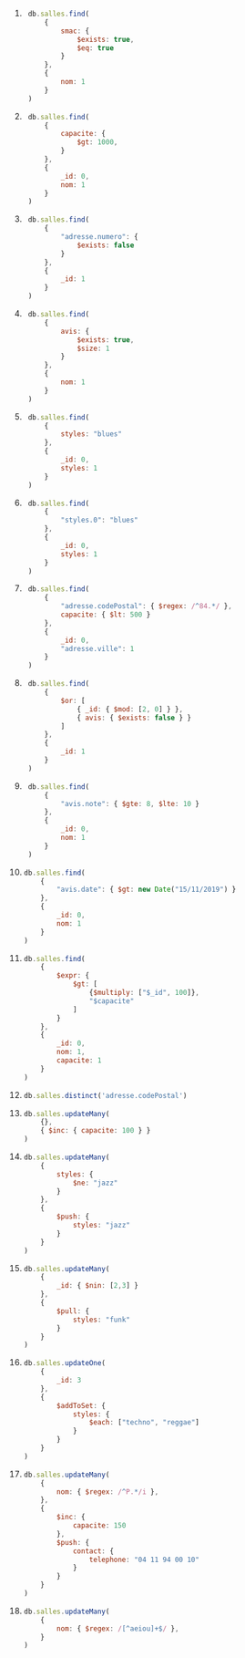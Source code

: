 1. ```js
    db.salles.find(
        { 
            smac: { 
                $exists: true, 
                $eq: true 
            } 
        }, 
        {
            nom: 1
        }
    )
    ```

2. ```js
    db.salles.find(
        { 
            capacite: { 
                $gt: 1000, 
            } 
        }, 
        {
            _id: 0,
            nom: 1
        }
    )
    ```

3. ```js
    db.salles.find(
        { 
            "adresse.numero": { 
                $exists: false 
            }
        }, 
        { 
            _id: 1 
        }
    )
    ```

4. ```js
    db.salles.find(
        { 
            avis: { 
                $exists: true, 
                $size: 1 
            }
        }, 
        { 
            nom: 1
        }
    )
    ```

5. ```js
    db.salles.find(
        { 
            styles: "blues"
        }, 
        { 
            _id: 0, 
            styles: 1 
        }
    )
    ```

6. ```js
    db.salles.find(
        {
            "styles.0": "blues"
        },
        {
            _id: 0,
            styles: 1
        }
    )
    ```

7. ```js
    db.salles.find(
        {
            "adresse.codePostal": { $regex: /^84.*/ },
            capacite: { $lt: 500 }
        },
        {
            _id: 0,
            "adresse.ville": 1
        }
    )
    ```

8. ```js
    db.salles.find(
        {
            $or: [
                { _id: { $mod: [2, 0] } },
                { avis: { $exists: false } }
            ]
        },
        {
            _id: 1
        }
    )
    ```

9. ```js
    db.salles.find(
        {
            "avis.note": { $gte: 8, $lte: 10 }
        },
        {
            _id: 0,
            nom: 1
        }
    )
    ```

10. ```js
    db.salles.find(
        {
            "avis.date": { $gt: new Date("15/11/2019") }
        },
        {
            _id: 0,
            nom: 1
        }
    )
    ```

11. ```js
    db.salles.find(
        {
            $expr: {
                $gt: [
                    {$multiply: ["$_id", 100]},
					"$capacite"
                ]
            }
        },
        {
            _id: 0,
            nom: 1,
            capacite: 1
        }
    )
    ```

13. ```js
    db.salles.distinct('adresse.codePostal')
    ```

14. ```js
    db.salles.updateMany(
        {},
        { $inc: { capacite: 100 } }
    )
    ````

15. ```js
    db.salles.updateMany(
        {
            styles: {
                $ne: "jazz"
            }
        },
        {
            $push: {
                styles: "jazz"
            }
        }
    )
    ```

16. ```js
    db.salles.updateMany(
        {
            _id: { $nin: [2,3] }
        },
        {
            $pull: {
                styles: "funk"
            }
        }
    )
    ```

17. ```js
    db.salles.updateOne(
        {
            _id: 3
        }, 
        { 
            $addToSet: { 
                styles: {
                    $each: ["techno", "reggae"] 
                } 
            }
        }
    )
    ```

18. ```js
    db.salles.updateMany(
        {
            nom: { $regex: /^P.*/i },
        },
        {
            $inc: {
                capacite: 150
            },
            $push: {
                contact: {
                    telephone: "04 11 94 00 10"
                }
            }
        }
    )

19. ```js
    db.salles.updateMany(
        {
            nom: { $regex: /[^aeiou]+$/ },
        }
    )